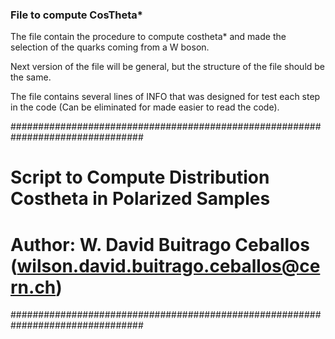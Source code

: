 ### File to compute CosTheta*

The file contain the procedure to compute costheta* and made the selection of the quarks coming from a W boson. 

Next version of the file will be general, but the structure of the file should be the same. 

The file contains several lines of INFO that was designed for test each step in the code (Can be eliminated for made easier to read the code).

################################################################################
#      Script to Compute Distribution Costheta in Polarized Samples            #
# Author: W. David Buitrago Ceballos (wilson.david.buitrago.ceballos@cern.ch)  #
################################################################################
